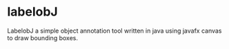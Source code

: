 # labelobJ
LabelobJ a simple object annotation tool written in java using javafx canvas to draw bounding boxes.

